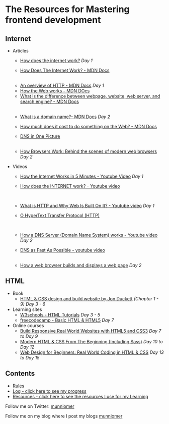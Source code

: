 # The Resources for Mastering frontend development
## Internet
* Articles
  * [How does the internet work?](https://roadmap.sh/guides/what-is-internet)  *Day 1*
  
  * [How Does The Internet Work? - MDN Docs](https://developer.mozilla.org/en-US/docs/Learn/Common_questions/How_does_the_Internet_work) 
  </br>
  
  * [An overview of HTTP - MDN Docs](https://developer.mozilla.org/en-US/docs/Web/HTTP/Overview) *Day 1*
  * [How the Web works - MDN DOcs](https://developer.mozilla.org/en-US/docs/Learn/Getting_started_with_the_web/How_the_Web_works) 
  * [What is the difference between webpage, website, web server, and search engine? - MDN Docs](https://developer.mozilla.org/en-US/docs/Learn/Common_questions/Pages_sites_servers_and_search_engines)
  </br>
  
  * [What is a domain name?- MDN Docs](https://developer.mozilla.org/en-US/docs/Learn/Common_questions/What_is_a_domain_name) *Day 2*
  
  * [How much does it cost to do something on the Web? - MDN Docs](https://developer.mozilla.org/en-US/docs/Learn/Common_questions/How_much_does_it_cost)
  * [DNS in One Picture](https://roadmap.sh/guides/dns-in-one-picture)
  </br>
  
  * [How Browsers Work: Behind the scenes of modern web browsers](https://www.html5rocks.com/en/tutorials/internals/howbrowserswork/) *Day 2*
  

  
* Videos 
  * [How the Internet Works in 5 Minutes - Youtube Video](https://www.youtube.com/watch?v=7_LPdttKXPc) *Day 1*
  
  * [How does the INTERNET work? - Youtube video](https://www.youtube.com/watch?v=x3c1ih2NJEg)
  </br>
  
  * [What is HTTP and Why Web Is Built On It? - Youtube video](https://www.youtube.com/watch?v=4_-KdOLZWLs) *Day 1*
  
  * [O HyperText Transfer Protocol (HTTP)](https://www.youtube.com/watch?v=QghbZkks3Dw)
  </br>
  
  * [How a DNS Server (Domain Name System) works - Youtube video](https://www.youtube.com/watch?v=mpQZVYPuDGU) *Day 2*
  
  * [DNS as Fast As Possible - youtube video](https://www.youtube.com/watch?v=Rck3BALhI5c)
  </br>
  
  * [How a web browser builds and displays a web page](https://www.youtube.com/watch?v=DuSURHrZG6I) *Day 2*

## HTML
* Book
  * [HTML & CSS design and build website by Jon Duckett](https://www.amazon.com/HTML-CSS-Design-Build-Websites/dp/1118008189) *(Chapter 1 - 9)* *Day 3 - 6* 
* Learning sites
  * [W3schools - HTML Tutorials](https://www.w3schools.com/html/default.asp) *Day 3 - 5* 
  * [freecodecamp - Basic HTML & HTML5](https://www.freecodecamp.org/learn/responsive-web-design/basic-html-and-html5/) *Day 7* 
* Online courses
  * [Build Responsive Real World Websites with HTML5 and CSS3](https://www.udemy.com/course/design-and-develop-a-killer-website-with-html5-and-css3/) *Day 7 to Day 9* 
  * [Modern HTML & CSS From The Beginning (Including Sass)](https://www.udemy.com/course/modern-html-css-from-the-beginning/) *Day 10 to Day 12* 
  * [Web Design for Beginners: Real World Coding in HTML & CSS](https://www.udemy.com/course/web-design-for-beginners-real-world-coding-in-html-css/) *Day 13 to Day 15*




## Contents

* [Rules](rules.md)
* [Log - click here to see my progress](log.md)
* [Resources - click here to see the resources I use for my Learning](resources.md)


Follow me on Twitter: [munniomer](https://twitter.com/munniomer)

Follow me on my blog where I post my blogs [munniomer](https://medium.com/@munniomer/)


